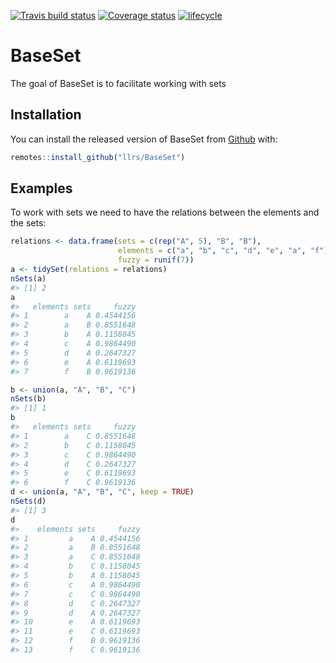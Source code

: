 
<!-- README.md is generated from README.Rmd. Please edit that file -->
[![Travis build status](https://travis-ci.org/llrs/BaseSet.svg?branch=master)](https://travis-ci.org/llrs/BaseSet) [![Coverage status](https://codecov.io/gh/llrs/BaseSet/branch/master/graph/badge.svg)](https://codecov.io/github/llrs/BaseSet?branch=master) [![lifecycle](https://img.shields.io/badge/lifecycle-experimental-orange.svg)](https://www.tidyverse.org/lifecycle/#experimental)

BaseSet
=======

The goal of BaseSet is to facilitate working with sets

Installation
------------

You can install the released version of BaseSet from [Github](https://github.com/llrs/BaseSet) with:

``` r
remotes::install_github("llrs/BaseSet")
```

Examples
--------

To work with sets we need to have the relations between the elements and the sets:

``` r
relations <- data.frame(sets = c(rep("A", 5), "B", "B"), 
                        elements = c("a", "b", "c", "d", "e", "a", "f"),
                        fuzzy = runif(7))
a <- tidySet(relations = relations)
nSets(a)
#> [1] 2
a
#>   elements sets     fuzzy
#> 1        a    A 0.4544156
#> 2        a    B 0.8551648
#> 3        b    A 0.1158045
#> 4        c    A 0.9864490
#> 5        d    A 0.2647327
#> 6        e    A 0.6119693
#> 7        f    B 0.9619136
```

``` r
b <- union(a, "A", "B", "C")
nSets(b)
#> [1] 1
b
#>   elements sets     fuzzy
#> 1        a    C 0.8551648
#> 2        b    C 0.1158045
#> 3        c    C 0.9864490
#> 4        d    C 0.2647327
#> 5        e    C 0.6119693
#> 6        f    C 0.9619136
d <- union(a, "A", "B", "C", keep = TRUE)
nSets(d)
#> [1] 3
d
#>    elements sets     fuzzy
#> 1         a    A 0.4544156
#> 2         a    B 0.8551648
#> 3         a    C 0.8551648
#> 4         b    C 0.1158045
#> 5         b    A 0.1158045
#> 6         c    A 0.9864490
#> 7         c    C 0.9864490
#> 8         d    C 0.2647327
#> 9         d    A 0.2647327
#> 10        e    A 0.6119693
#> 11        e    C 0.6119693
#> 12        f    B 0.9619136
#> 13        f    C 0.9619136
```
